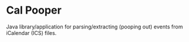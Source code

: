 # Cal Pooper

Java library/application for parsing/extracting (pooping out) events from iCalendar (ICS) files.